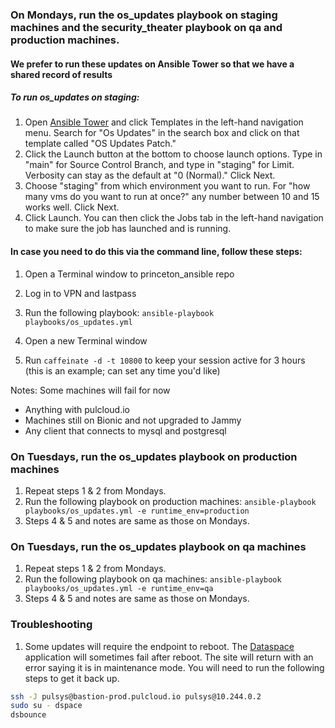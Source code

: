 ### On Mondays, run the os_updates playbook on staging machines and the security_theater playbook on qa and production machines.

#### We prefer to run these updates on Ansible Tower so that we have a shared record of results

##### To run os_updates on staging: 

1. Open [Ansible Tower](https://ansible-tower.princeton.edu/) and click Templates in the left-hand navigation menu. Search for "Os Updates" in the search box and click on that template called "OS Updates Patch." 
2. Click the Launch button at the bottom to choose launch options. Type in "main" for Source Control Branch, and type in "staging" for Limit. Verbosity can stay as the default at "0 (Normal)." Click Next. 
3. Choose "staging" from which environment you want to run. For "how many vms do you want to run at once?" any number between 10 and 15 works well. Click Next. 
4. Click Launch. You can then click the Jobs tab in the left-hand navigation to make sure the job has launched and is running. 

#### In case you need to do this via the command line, follow these steps: 
1. Open a Terminal window to princeton_ansible repo
2. Log in to VPN and lastpass
3. Run the following playbook: 
`ansible-playbook playbooks/os_updates.yml`

4. Open a new Terminal window 
5. Run `caffeinate -d -t 10800` to keep your session active for 3 hours (this is an example; can set any time you'd like)

Notes: Some machines will fail for now
- Anything with pulcloud.io
- Machines still on Bionic and not upgraded to Jammy
- Any client that connects to mysql and postgresql

### On Tuesdays, run the os_updates playbook on production machines 

1. Repeat steps 1 & 2 from Mondays.
2. Run the following playbook on production machines: 
`ansible-playbook playbooks/os_updates.yml -e runtime_env=production`
3. Steps 4 & 5 and notes are same as those on Mondays. 

### On Tuesdays, run the os_updates playbook on qa machines 

1. Repeat steps 1 & 2 from Mondays.
2. Run the following playbook on qa machines: 
`ansible-playbook playbooks/os_updates.yml -e runtime_env=qa`
3. Steps 4 & 5 and notes are same as those on Mondays. 

### Troubleshooting

1. Some updates will require the endpoint to reboot. The [Dataspace](https://dataspace.princeton.edu) application will sometimes fail after reboot. The site will return with an error saying it is in maintenance mode. You will need to run the following steps to get it back up.

  ```bash
  ssh -J pulsys@bastion-prod.pulcloud.io pulsys@10.244.0.2
  sudo su - dspace
  dsbounce
  ```
